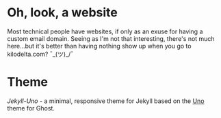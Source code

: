 # Oh, look, a website
Most technical people have websites, if only as an exuse for having a custom email domain. Seeing as I'm not that interesting, there's not much here...but it's better than having nothing show up when you go to kilodelta.com?  ¯\_(ツ)_/¯

# Theme

*Jekyll-Uno* - a minimal, responsive theme for Jekyll based on the [Uno](https://github.com/daleanthony/Uno) theme for Ghost.
